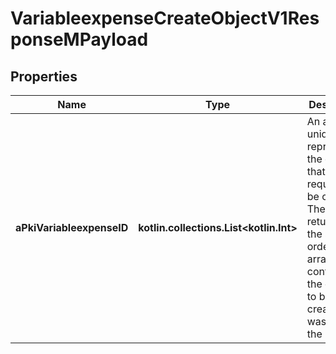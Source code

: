 
# VariableexpenseCreateObjectV1ResponseMPayload

## Properties
| Name | Type | Description | Notes |
| ------------ | ------------- | ------------- | ------------- |
| **aPkiVariableexpenseID** | **kotlin.collections.List&lt;kotlin.Int&gt;** | An array of unique IDs representing the object that were requested to be created.  They are returned in the same order as the array containing the objects to be created that was sent in the request. |  |



